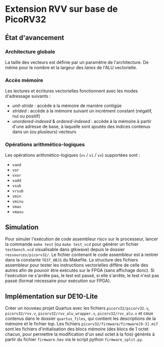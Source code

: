 # Extension RVV sur base de PicoRV32

## État d'avancement

### Architecture globale

La taille des vecteurs est définie par un paramètre de l'architecture. De même pour le nombre et la largeur des *lanes* de l'ALU vectorielle.

### Accès mémoire

Les lectures et écritures vectorielles fonctionnent avec les modes d'adressage suivants :

- *unit-stride* : accède à la mémoire de manière contigüe
- *strided* : accède à la mémoire suivant un incrément constant (négatif, nul ou positif)
- *unordered-indexed* & *ordered-indexed* : accède à la mémoire à partir d'une adresse de base, à laquelle sont ajoutés des indices contenus dans un (ou plusieurs) vecteurs

### Opérations arithmético-logiques

Les opérations arithmético-logiques (`vv` / `vi` / `vx`) supportées sont :

- `vand`
- `vor`
- `vxor`
- `vadd`
- `vsub`
- `vrsub`
- `vmin`
- `vminu`
- `vmax`
- `vmaxu`

## Simulation

Pour simuler l'exécution de code assembleur riscv sur le processeur, lancer la commande `make test` (ou `make test_vcd` pour générer un fichier `testbench.vcd` visualisable dans gtkwave) depuis le dossier `ressources/picorv32/`. Le fichier contenant le code assembleur est à rentrer dans la constante `TEST_OBJS` du Makefile. La structure des fichiers assembleur pour tester les instructions vectorielles diffère de celle des autres afin de pouvoir être exécutés sur le FPGA (sans affichage donc). Si l'exécution ne s'arrête pas, le test est passé, si elle s'arrête, le test n'est pas passé (format nécessaire pour exécution sur FPGA).

## Implémentation sur DE10-Lite

Créer un nouveau projet Quartus avec les fichiers `picorv32/picorv32.v`, `picorv32/rvv.v`, `picorv32/rvv_alu_wrapper.v`, `picorv32/rvv_alu.v` et ceux contenus dans le dossier `quartus_files`, qui contient les descriptions de la mémoire et le fichier *top*. Les fichiers `picorv32/firmware/firmware[0-3].mif` sont les fichiers d'initialisation des blocs mémoire (des blocs de 1 octet chacun, pour permettre la modification d'un seul octet à la fois) générés à partir du fichier `firmware.hex` via le script python `firmware_split.py`.

